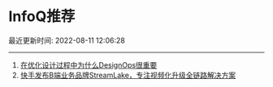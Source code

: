 # InfoQ推荐

最近更新时间: 2022-08-11 12:06:28

--- 
1. [在优化设计过程中为什么DesignOps很重要](https://www.infoq.cn/article/QUbPttfgyPAucmpHxBri) 
2. [快手发布B端业务品牌StreamLake，专注视频化升级全链路解决方案](https://www.infoq.cn/article/ZHcVAsKIRY3yrjk8Z86j) 
